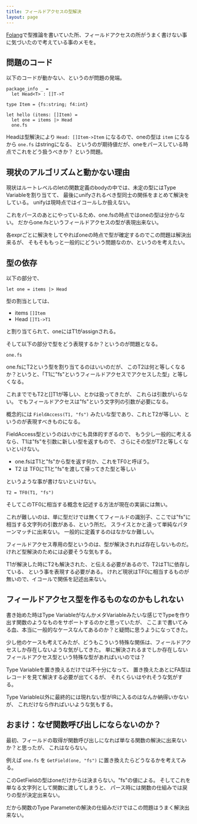 ```yaml
---
title: フィールドアクセスの型解決
layout: page
---
```

[Folang](https://karino2.github.io/RandomThoughts/Folang)で型推論を書いていた所、フィールドアクセスの所がうまく書けない事に気づいたので考えている事のメモを。

## 問題のコード

以下のコードが動かない、というのが問題の発端。

```
package_info _ =
  let Head<T> : []T->T

type Item = {fs:string; f4:int}

let hello (items: []Item) = 
  let one = items |> Head
  one.fs
```

Headは型解決により `Head: []Item->Item` になるので、oneの型は `item` になるから `one.fs` はstringになる、
というのが期待値だが、oneをパースしている時点でこれをどう扱うべきか？
という問題。

## 現状のアルゴリズムと動かない理由

現状はルートレベルのletの関数定義のbodyの中では、未定の型にはType Variableを割り当てて、
最後にunifyされるべき型同士の関係をまとめて解決をしている。
unifyは現時点ではイコールしか扱えない。

これをパースのあとにやっているため、one.fsの時点ではoneの型は分からない。
だからone.fsというフィールドアクセスの型が表現出来ない。

各exprごとに解決をしてやればoneの時点で型が確定するのでこの問題は解決出来るが、
そもそももっと一般的にどういう問題なのか、というのを考えたい。

## 型の依存

以下の部分で、

```
let one = items |> Head
```

型の割当としては、

- items `[]Item`
- Head `[]T1->T1`

と割り当てられて、oneにはT1がassignされる。

そして以下の部分で型をどう表現するか？というのが問題となる。

```
one.fs
```

one.fsにT2という型を割り当てるのはいいのだが、
このT2は何と等しくなるか？というと、「T1に"fs"というフィールドアクセスでアクセスした型」と等しくなる。

これまででもT2と[]T1が等しい、とかは扱ってきたが、
これらは引数がいらない。
でもフィールドアクセスは"fs"という文字列の引数が必要になる。

概念的には `FieldAccess(T1, "fs")` みたいな型であり、これとT2が等しい、というのが表現すべきものになる。

FieldAccess型というのはいかにも具体的すぎるので、
もう少し一般的に考えるなら、T1は"fs"を引数に新しい型を返すもので、
さらにその型がT2と等しくないといけない。

- one.fsはT1と"fs"から型を返す何か、これをTF0と呼ぼう。
- T2 は TF0にT1と"fs"を渡して帰ってきた型と等しい

というような事が書けないといけない。

`T2 = TF0(T1, "fs")`

そしてこのTF0に相当する概念を記述する方法が現在の実装には無い。

これが難しいのは、単に型だけでは無くてフィールドの識別子、ここでは"fs"に相当する文字列の引数がある、という所だ。
スライスとかと違って単純なパターンマッチに出来ない。
一般的に定義するのはなかなか難しい。

フィールドアクセス専用の型というのは、型が解決されれば存在しないものだ。
けれど型解決のためには必要そうな気もする。

T1が解決した時にT2も解決された、と伝える必要があるので、T2はT1に依存している、
という事を表現する必要がある。
けれど現状はTF0に相当するものが無いので、イコールで関係を記述出来ない。

## フィールドアクセス型を作るものなのかもしれない

書き始めた時はType VariableがなんかメタVariableみたいな感じでTypeを作り出す関数のようなものをサポートするのかと思っていたが、
ここまで書いてみる血、本当に一般的なケースなんてあるのか？と疑問に思うようになってきた。

少し他のケースも考えてみたが、どうもこういう特殊な関係は、フィールドアクセスしか存在しないような気がしてきた。
単に解決されるまでしか存在しないフィールドアクセス型という特殊な型があればいいのでは？

Type Variableを置き換えるだけでは不十分になって、
置き換えたあとにFA型はレコードを見て解決する必要が出てくるが、
それくらいはやれそうな気がする。

Type Variable以外に最終的には現れない型がIRに入るのはなんか納得いかないが、
これだけなら作ればいいような気もする。

## おまけ：なぜ関数呼び出しにならないのか？

最初、フィールドの取得が関数呼び出しになれば単なる関数の解決に出来ないか？と思ったが、
これはならない。

例えば `one.fs` を `GetField(one, "fs")` に置き換えたらどうなるかを考えてみる。

このGetFieldの型はoneだけからは決まらない。"fs"の値による。
そしてこれを単なる文字列として関数に渡してしまうと、
パース時には関数の仕組みでは戻りの型が決定出来ない。

だから関数のType Parameterの解決の仕組みだけではこの問題はうまく解決出来ない。